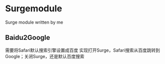 # Surgemodule
Surge module written by me
## Baidu2Google
需要将Safari默认搜索引擎设置成百度
实现打开Surge，Safari搜索从百度跳转到Google；关闭Surge，还是默认百度搜索  
